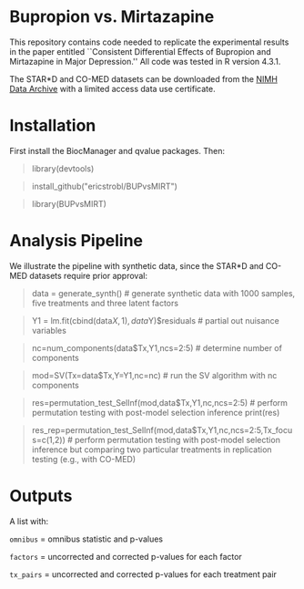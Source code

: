 # Bupropion vs. Mirtazapine
This repository contains code needed to replicate the experimental results in the paper entitled ``Consistent Differential Effects of Bupropion and Mirtazapine in Major Depression.'' All code was tested in R version 4.3.1.

The STAR*D and CO-MED datasets can be downloaded from the [NIMH Data Archive](https://nda.nih.gov/) with a limited access data use certificate. 

# Installation
First install the BiocManager and qvalue packages. Then:

> library(devtools)

> install_github("ericstrobl/BUPvsMIRT")

> library(BUPvsMIRT)

# Analysis Pipeline

We illustrate the pipeline with synthetic data, since the STAR*D and CO-MED datasets require prior approval:

> data = generate_synth() # generate synthetic data with 1000 samples, five treatments and three latent factors

> Y1 = lm.fit(cbind(data$X,1),data$Y)$residuals # partial out nuisance variables

> nc=num_components(data$Tx,Y1,ncs=2:5) # determine number of components

> mod=SV(Tx=data$Tx,Y=Y1,nc=nc) # run the SV algorithm with nc components

> res=permutation_test_SelInf(mod,data$Tx,Y1,nc,ncs=2:5) # perform permutation testing with post-model selection inference
> print(res)

> res_rep=permutation_test_SelInf(mod,data$Tx,Y1,nc,ncs=2:5,Tx_focus=c(1,2)) # perform permutation testing with post-model selection inference but comparing two particular treatments in replication testing (e.g., with CO-MED)

# Outputs

A list with:

`omnibus` = omnibus statistic and p-values

`factors` = uncorrected and corrected p-values for each factor

`tx_pairs` = uncorrected and corrected p-values for each treatment pair





